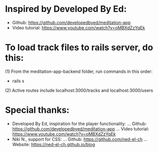 # Inspired by Developed By Ed:

- Github: https://github.com/developedbyed/meditation-app
- Video tutorial: https://www.youtube.com/watch?v=oMBXdZzYqEk

# To load track files to rails server, do this:

(1) From the meditation-app-backend folder, run commands in this order:

- rails s

(2) Active routes include localhost:3000/tracks and localhost:3000/users

# Special thanks:

- Developed By Ed, inspiration for the player functionality:
  ... Github: https://github.com/developedbyed/meditation-app
  ... Video tutorial: https://www.youtube.com/watch?v=oMBXdZzYqEk
- Niki N., support for CSS:
  ... Github: https://github.com/ned-el-ch
  ... Website: https://ned-el-ch.github.io/blog
